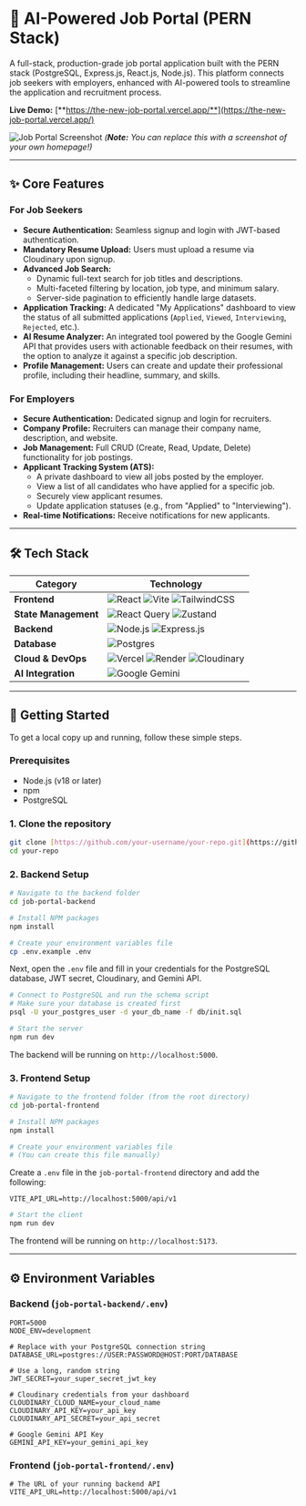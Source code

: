 # 🚀 AI-Powered Job Portal (PERN Stack)

A full-stack, production-grade job portal application built with the PERN stack (PostgreSQL, Express.js, React.js, Node.js). This platform connects job seekers with employers, enhanced with AI-powered tools to streamline the application and recruitment process.

**Live Demo:** [**https://the-new-job-portal.vercel.app/**](https://the-new-job-portal.vercel.app/)

![Job Portal Screenshot](https://i.imgur.com/3QZ3A5w.png) 
*(**Note:** You can replace this with a screenshot of your own homepage!)*

---

## ✨ Core Features

### For Job Seekers
* **Secure Authentication:** Seamless signup and login with JWT-based authentication.
* **Mandatory Resume Upload:** Users must upload a resume via Cloudinary upon signup.
* **Advanced Job Search:**
    * Dynamic full-text search for job titles and descriptions.
    * Multi-faceted filtering by location, job type, and minimum salary.
    * Server-side pagination to efficiently handle large datasets.
* **Application Tracking:** A dedicated "My Applications" dashboard to view the status of all submitted applications (`Applied`, `Viewed`, `Interviewing`, `Rejected`, etc.).
* **AI Resume Analyzer:** An integrated tool powered by the Google Gemini API that provides users with actionable feedback on their resumes, with the option to analyze it against a specific job description.
* **Profile Management:** Users can create and update their professional profile, including their headline, summary, and skills.

### For Employers
* **Secure Authentication:** Dedicated signup and login for recruiters.
* **Company Profile:** Recruiters can manage their company name, description, and website.
* **Job Management:** Full CRUD (Create, Read, Update, Delete) functionality for job postings.
* **Applicant Tracking System (ATS):**
    * A private dashboard to view all jobs posted by the employer.
    * View a list of all candidates who have applied for a specific job.
    * Securely view applicant resumes.
    * Update application statuses (e.g., from "Applied" to "Interviewing").
* **Real-time Notifications:** Receive notifications for new applicants.

---

## 🛠️ Tech Stack

| Category              | Technology                                                                                                                                                                                                                                                                                                                                  |
| --------------------- | ------------------------------------------------------------------------------------------------------------------------------------------------------------------------------------------------------------------------------------------------------------------------------------------------------------------------------------------- |
| **Frontend** | ![React](https://img.shields.io/badge/react-%2320232a.svg?style=for-the-badge&logo=react&logoColor=%2361DAFB) ![Vite](https://img.shields.io/badge/vite-%23646CFF.svg?style=for-the-badge&logo=vite&logoColor=white) ![TailwindCSS](https://img.shields.io/badge/tailwindcss-%2338B2AC.svg?style=for-the-badge&logo=tailwind-css&logoColor=white) |
| **State Management** | ![React Query](https://img.shields.io/badge/-React%20Query-FF4154?style=for-the-badge&logo=react-query&logoColor=white) ![Zustand](https://img.shields.io/badge/zustand-%23743a0e.svg?style=for-the-badge)                                                                                                                                         |
| **Backend** | ![Node.js](https://img.shields.io/badge/node.js-6DA55F?style=for-the-badge&logo=node.js&logoColor=white) ![Express.js](https://img.shields.io/badge/express.js-%23404d59.svg?style=for-the-badge&logo=express&logoColor=white)                                                                                                                  |
| **Database** | ![Postgres](https://img.shields.io/badge/postgres-%23316192.svg?style=for-the-badge&logo=postgresql&logoColor=white)                                                                                                                                                                                                                          |
| **Cloud & DevOps** | ![Vercel](https://img.shields.io/badge/vercel-%23000000.svg?style=for-the-badge&logo=vercel&logoColor=white) ![Render](https://img.shields.io/badge/Render-%46E3B7.svg?style=for-the-badge&logo=render&logoColor=white) ![Cloudinary](https://img.shields.io/badge/Cloudinary-3448C5?style=for-the-badge&logo=cloudinary&logoColor=white)       |
| **AI Integration** | ![Google Gemini](https://img.shields.io/badge/Google%20Gemini-8E77F7?style=for-the-badge)                                                                                                                                                                                                                                                     |

---

## 🚀 Getting Started

To get a local copy up and running, follow these simple steps.

### Prerequisites
* Node.js (v18 or later)
* npm
* PostgreSQL

### 1. Clone the repository
```sh
git clone [https://github.com/your-username/your-repo.git](https://github.com/your-username/your-repo.git)
cd your-repo
```

### 2. Backend Setup
```sh
# Navigate to the backend folder
cd job-portal-backend

# Install NPM packages
npm install

# Create your environment variables file
cp .env.example .env 
```
Next, open the `.env` file and fill in your credentials for the PostgreSQL database, JWT secret, Cloudinary, and Gemini API.

```sh
# Connect to PostgreSQL and run the schema script
# Make sure your database is created first
psql -U your_postgres_user -d your_db_name -f db/init.sql

# Start the server
npm run dev
```
The backend will be running on `http://localhost:5000`.

### 3. Frontend Setup
```sh
# Navigate to the frontend folder (from the root directory)
cd job-portal-frontend

# Install NPM packages
npm install

# Create your environment variables file
# (You can create this file manually)
```
Create a `.env` file in the `job-portal-frontend` directory and add the following:
```
VITE_API_URL=http://localhost:5000/api/v1
```
```sh
# Start the client
npm run dev
```
The frontend will be running on `http://localhost:5173`.

---

## ⚙️ Environment Variables

### Backend (`job-portal-backend/.env`)
```
PORT=5000
NODE_ENV=development

# Replace with your PostgreSQL connection string
DATABASE_URL=postgres://USER:PASSWORD@HOST:PORT/DATABASE

# Use a long, random string
JWT_SECRET=your_super_secret_jwt_key

# Cloudinary credentials from your dashboard
CLOUDINARY_CLOUD_NAME=your_cloud_name
CLOUDINARY_API_KEY=your_api_key
CLOUDINARY_API_SECRET=your_api_secret

# Google Gemini API Key
GEMINI_API_KEY=your_gemini_api_key
```

### Frontend (`job-portal-frontend/.env`)
```
# The URL of your running backend API
VITE_API_URL=http://localhost:5000/api/v1
```
